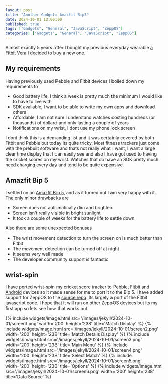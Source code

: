```yaml
---
layout: post
title: "Another Gadget: Amazfit Bip5"
date: 2024-10-01 12:00:00
published: true
tags: ["Gadgets", "General", "JavaScript", "ZeppOS"]
categories: ["Gadgets", "General", "JavaScript", "ZeppOS"]
---
```


Almost exactly 5 years after I bought my previous everyday wearable [a Fitbit Vera][previous-post-1-url] I decided to buy a new one.

## My requirements

Having previously used Pebble and Fitbit devices I boiled down my requirements to

- Good battery life, I think a week is pretty much the minimum I would like to have to live with
- SDK available, I want to be able to write my own apps and download others
- Affordable, I am not sure I understand watches costing hundreds (or thousands) of dollard and only lasting a couple of years
- Notifications on my wrist, I dont use my phone lock screen

I dont think this is a demanding list and it was certainly covered by both Fitbit and Pebble but today its quite tricky. Most fitness trackers just come with the prebuilt software and thats not really what I want, I want a large clear time display that I can easily see and also I have got used to having the cricket scores on my wrist. Watches that do have an SDK pretty much need charging every day and tend to be quite expensive.

## Amazfit Bip 5

I settled on an [Amazfit Bip 5][bip-5-url], and as it turned out I am very happy with it. The only minor drawbacks are

- Screen does not automatically dim and brighten
- Screen isn't really visible in bright sunlight
- It took a couple of weeks for the battery life to settle down

Also there are some unexpected bonuses

- The wrist movement detection to turn the screen on is much better than Fitbit
- The movement detection can be turned off at night
- It seems very well made
- The developer community support is fantastic

## wrist-spin

I have ported wrist-spin my cricket score tracker to Pebble, Fitbit and [Android][previous-post-2-url] devices so it made sense for me to port it to the Bip 5. I have added support for ZeppOS to the [source repo][wrist-spin-url]. Its largely a port of the Fitbit javascript code. I hope that it will run on other ZeppOS devices but its my first app so lets see how that works out.

{% include widgets/image.html src='/images/jekyll/2024-10-01/screen1.png' width='200' height='238' title='Match Display' %}
{% include widgets/image.html src='/images/jekyll/2024-10-01/screen2.png' width='200' height='238' title='Match Details Display' %}
{% include widgets/image.html src='/images/jekyll/2024-10-01/screen3.png' width='200' height='238' title='Main Menu' %}
{% include widgets/image.html src='/images/jekyll/2024-10-01/screen4.png' width='200' height='238' title='Select Match' %}
{% include widgets/image.html src='/images/jekyll/2024-10-01/screen5.png' width='200' height='238' title='Options' %}
{% include widgets/image.html src='/images/jekyll/2024-10-01/screen6.png' width='200' height='238' title='Data Source' %}


[previous-post-1-url]:  /blog/2019/08/27/fitbit-versa
[previous-post-2-url]:  /blog/2024/06/01/what-has-been-happening

[pebble-url]:           https://en.wikipedia.org/wiki/Pebble_Time
[bip-5-url]:            https://www.amazfit.com/pages/amazfit-bip-5-unity

[wrist-spin-url]:       https://bitbucket.org/derekwilson/wrist-spin


